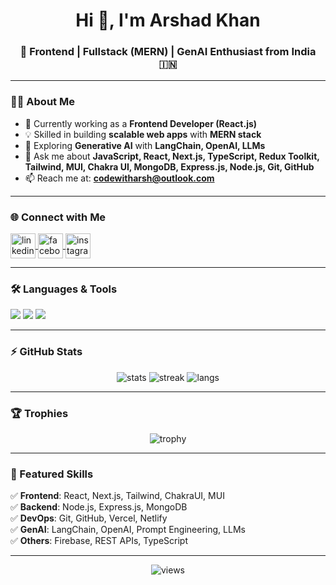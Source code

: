 <h1 align="center">Hi 👋, I'm Arshad Khan</h1>
<h3 align="center">🚀 Frontend | Fullstack (MERN) | GenAI Enthusiast from India 🇮🇳</h3>

---

### 👨‍💻 About Me  
- 🌱 Currently working as a **Frontend Developer (React.js)**  
- 💡 Skilled in building **scalable web apps** with **MERN stack**  
- 🤖 Exploring **Generative AI** with **LangChain, OpenAI, LLMs**  
- 💬 Ask me about **JavaScript, React, Next.js, TypeScript, Redux Toolkit, Tailwind, MUI, Chakra UI, MongoDB, Express.js, Node.js, Git, GitHub**  
- 📫 Reach me at: **codewitharsh@outlook.com**  

---

### 🌐 Connect with Me  
<p align="left">
<a href="https://www.linkedin.com/in/devarshadkhan/" target="blank">
  <img align="center" src="https://skillicons.dev/icons?i=linkedin" alt="linkedin" height="40" />
</a>
<a href="https://fb.com/learnwithcode22" target="blank">
  <img align="center" src="https://skillicons.dev/icons?i=facebook" alt="facebook" height="40" />
</a>
<a href="https://instagram.com/learnwithcode" target="blank">
  <img align="center" src="https://skillicons.dev/icons?i=instagram" alt="instagram" height="40" />
</a>
</p>

---

### 🛠️ Languages & Tools  
<p align="left">
<img src="https://skillicons.dev/icons?i=html,css,js,ts,react,nextjs,redux,tailwind,materialui,bootstrap,express,nodejs,mongodb,git,github,firebase,sass,c,cpp" />
<img src="https://skillicons.dev/icons?i=python,tensorflow,pytorch" />
<img src="https://skillicons.dev/icons?i=ai,azure" />
</p>

---

### ⚡ GitHub Stats  
<p align="center">
  <img src="https://github-readme-stats.vercel.app/api?username=devarshadkhan&show_icons=true&theme=radical" alt="stats" />
  <img src="https://github-readme-streak-stats.herokuapp.com/?user=devarshadkhan&theme=radical" alt="streak" />
  <img src="https://github-readme-stats.vercel.app/api/top-langs/?username=devarshadkhan&layout=compact&theme=radical" alt="langs" />
</p>

---

### 🏆 Trophies  
<p align="center">
  <img src="https://github-profile-trophy.vercel.app/?username=devarshadkhan&theme=tokyonight&no-frame=true&row=1&column=6" alt="trophy" />
</p>

---

### 🚀 Featured Skills  
✅ **Frontend**: React, Next.js, Tailwind, ChakraUI, MUI  
✅ **Backend**: Node.js, Express.js, MongoDB  
✅ **DevOps**: Git, GitHub, Vercel, Netlify  
✅ **GenAI**: LangChain, OpenAI, Prompt Engineering, LLMs  
✅ **Others**: Firebase, REST APIs, TypeScript  

---

<p align="center">
  <img src="https://komarev.com/ghpvc/?username=devarshadkhan&label=Profile%20views&color=blue&style=flat" alt="views" />
</p>
